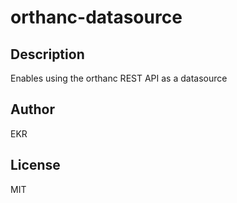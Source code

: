 # orthanc-datasource 
## Description 
Enables using the orthanc REST API as a datasource 
## Author 
EKR 
## License 
MIT